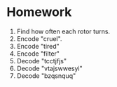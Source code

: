 # Homework
1. Find how often each rotor turns.
2. Encode "cruel".
3. Encode "tired"
4. Encode "filter"
5. Decode "tcctjfjs"
6. Decode "vtajswwesyi"
7. Decode "bzqsnquq"
